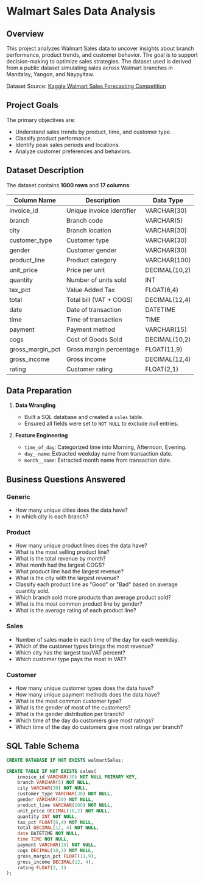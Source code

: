 # Walmart Sales Data Analysis

## Overview

This project analyzes Walmart Sales data to uncover insights about branch performance, product trends, and customer behavior. The goal is to support decision-making to optimize sales strategies. The dataset used is derived from a public dataset simulating sales across Walmart branches in Mandalay, Yangon, and Naypyitaw.

Dataset Source: [Kaggle Walmart Sales Forecasting Competition](https://www.kaggle.com/c/walmart-recruiting-store-sales-forecasting)

## Project Goals

The primary objectives are:

- Understand sales trends by product, time, and customer type.
- Classify product performance.
- Identify peak sales periods and locations.
- Analyze customer preferences and behaviors.

## Dataset Description

The dataset contains **1000 rows** and **17 columns**:

| Column Name             | Description                             | Data Type      |
|------------------------|-----------------------------------------|----------------|
| invoice_id             | Unique invoice identifier               | VARCHAR(30)    |
| branch                 | Branch code                             | VARCHAR(5)     |
| city                   | Branch location                         | VARCHAR(30)    |
| customer_type          | Customer type                           | VARCHAR(30)    |
| gender                 | Customer gender                         | VARCHAR(30)    |
| product_line           | Product category                        | VARCHAR(100)   |
| unit_price             | Price per unit                          | DECIMAL(10,2)  |
| quantity               | Number of units sold                    | INT            |
| tax_pct                | Value Added Tax                         | FLOAT(6,4)     |
| total                  | Total bill (VAT + COGS)                 | DECIMAL(12,4)  |
| date                   | Date of transaction                     | DATETIME       |
| time                   | Time of transaction                     | TIME           |
| payment                | Payment method                          | VARCHAR(15)    |
| cogs                   | Cost of Goods Sold                      | DECIMAL(10,2)  |
| gross_margin_pct       | Gross margin percentage                 | FLOAT(11,9)    |
| gross_income           | Gross income                            | DECIMAL(12,4)  |
| rating                 | Customer rating                         | FLOAT(2,1)     |

## Data Preparation

1. **Data Wrangling**
   - Built a SQL database and created a `sales` table.
   - Ensured all fields were set to `NOT NULL` to exclude null entries.

2. **Feature Engineering**
   - `time_of_day`: Categorized time into Morning, Afternoon, Evening.
   - `day_-name`: Extracted weekday name from transaction date.
   - `month__name`: Extracted month name from transaction date.

## Business Questions Answered

### Generic
- How many unique cities does the data have?
- In which city is each branch?

### Product
- How many unique product lines does the data have?
- What is the most selling product line?
- What is the total revenue by month?
- What month had the largest COGS?
- What product line had the largest revenue?
- What is the city with the largest revenue?
- Classify each product line as "Good" or "Bad" based on average quantity sold.
- Which branch sold more products than average product sold?
- What is the most common product line by gender?
- What is the average rating of each product line?

### Sales
- Number of sales made in each time of the day for each weekday.
- Which of the customer types brings the most revenue?
- Which city has the largest tax/VAT percent?
- Which customer type pays the most in VAT?

### Customer
- How many unique customer types does the data have?
- How many unique payment methods does the data have?
- What is the most common customer type?
- What is the gender of most of the customers?
- What is the gender distribution per branch?
- Which time of the day do customers give most ratings?
- Which time of the day do customers give most ratings per branch?


## SQL Table Schema

```sql
CREATE DATABASE IF NOT EXISTS walmartSales;

CREATE TABLE IF NOT EXISTS sales(
    invoice_id VARCHAR(30) NOT NULL PRIMARY KEY,
    branch VARCHAR(5) NOT NULL,
    city VARCHAR(30) NOT NULL,
    customer_type VARCHAR(30) NOT NULL,
    gender VARCHAR(30) NOT NULL,
    product_line VARCHAR(100) NOT NULL,
    unit_price DECIMAL(10,2) NOT NULL,
    quantity INT NOT NULL,
    tax_pct FLOAT(6,4) NOT NULL,
    total DECIMAL(12, 4) NOT NULL,
    date DATETIME NOT NULL,
    time TIME NOT NULL,
    payment VARCHAR(15) NOT NULL,
    cogs DECIMAL(10,2) NOT NULL,
    gross_margin_pct FLOAT(11,9),
    gross_income DECIMAL(12, 4),
    rating FLOAT(2, 1)
);
